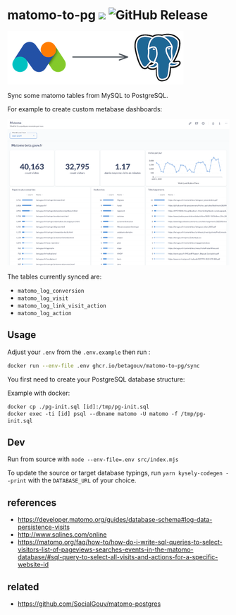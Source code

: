# matomo-to-pg ![](https://img.shields.io/badge/Docker-ghcr.io-blue?logo=docker) ![GitHub Release](https://img.shields.io/github/v/release/betagouv/matomo-to-pg) 

![](./logo.png)

Sync some matomo tables from MySQL to PostgreSQL.

For example to create custom metabase dashboards:

![](./shot.png)

The tables currently synced are:

- `matomo_log_conversion`
- `matomo_log_visit`
- `matomo_log_link_visit_action`
- `matomo_log_action`

## Usage

Adjust your `.env` from the `.env.example` then run :

```bash
docker run --env-file .env ghcr.io/betagouv/matomo-to-pg/sync
```

You first need to create your PostgreSQL database structure:

Example with docker:

```
docker cp ./pg-init.sql [id]:/tmp/pg-init.sql
docker exec -ti [id] psql --dbname matomo -U matomo -f /tmp/pg-init.sql
```

## Dev

Run from source with `node --env-file=.env src/index.mjs`

To update the source or target database typings, run `yarn kysely-codegen --print` with the `DATABASE_URL` of your choice.

## references

- https://developer.matomo.org/guides/database-schema#log-data-persistence-visits
- http://www.sqlines.com/online
- https://matomo.org/faq/how-to/how-do-i-write-sql-queries-to-select-visitors-list-of-pageviews-searches-events-in-the-matomo-database/#sql-query-to-select-all-visits-and-actions-for-a-specific-website-id

## related

- https://github.com/SocialGouv/matomo-postgres
